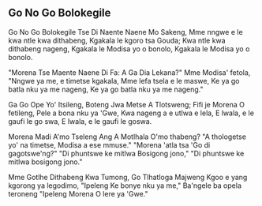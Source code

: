 ## Go No Go Bolokegile

Go No Go Bolokegile Tse Di Naente Naene Mo Sakeng,
Mme nngwe e le kwa ntle kwa dithabeng,
Kgakala le kgoro tsa Gouda;
Kwa ntle kwa dithabeng nageng,
Kgakala le Modisa yo o bonolo,
Kgakala le Modisa yo o bonolo.

"Morena Tse Maente Naene Di Fa: A Ga Dia Lekana?"
Mme Modisa' fetola, "Nngwe ya me, e timetse kgakala,
Mme lefa tsela e le maswe,
Ke ya go batla nku ya me nageng,
Ke ya go batla nku ya me nageng."

Ga Go Ope Yo' Itsileng, Boteng Jwa Metse A Tlotsweng;
Fifi je Morena O fetileng, Pele a bona nku ya 'Gwe,
Kwa nageng a e utlwa e lela,
E lwala, e le gaufi le go swa,
E lwala, e le gaufi le goswa.

Morena Madi A'mo Tseleng Ang A Motlhala O'mo
thabeng?
"A thologetse yo' na timetse, Modisa a ese mmuse."
"Morena 'atla tsa 'Go di gagotswe'ng?"
"Di phuntswe ke mitlwa Bosigong jono,"
"Di phuntswe ke mitlwa bosigong jono."

Mme Gotlhe Dithabeng Kwa Tumong, Go Tlhatloga Majweng
Kgoo e yang kgorong ya legodimo,
"Ipeleng Ke bonye nku ya me,"
Ba'ngele ba opela teroneng
"Ipeleng Morena O lere ya 'Gwe."

